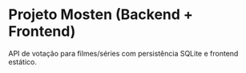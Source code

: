 # Projeto Mosten (Backend + Frontend)
API de votação para filmes/séries com persistência SQLite e frontend estático.




